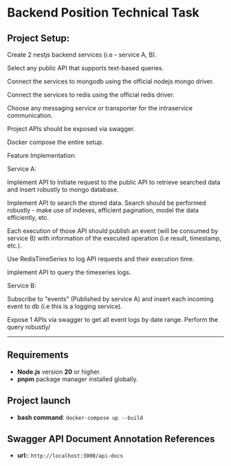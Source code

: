 # **Backend Position Technical Task**

## **Project Setup:**


Create 2 nestjs backend services (i.e - service A, B).

Select any public API that supports text-based queries.

Connect the services to mongodb using the official nodejs mongo driver.

Connect the services to redis using the official redis driver.

Choose any messaging service or transporter for the intraservice communication.

Project APIs should be exposed via swagger.

Docker compose the entire setup.


Feature Implementation:

Service A:

Implement API to Initiate request to the public API to retrieve searched data and insert robustly to mongo database.

Implement API to search the stored data. Search should be performed robustly - make use of indexes, efficient pagination, model the data efficiently, etc.

Each execution of those API should publish an event (will be consumed by service B) with information of the executed operation (i.e result, timestamp, etc.).

Use RedisTimeSeries to log API requests and their execution time.

Implement API to query the timeseries logs.

Service B:

Subscribe to "events" (Published by service A) and insert each incoming event to db (i.e this is a logging service).

Expose 1 APIs via swagger to get all event logs by date range. Perform the query robustly/

---

## **Requirements**

- **Node.js** version **20** or higher.
- **pnpm** package manager installed globally.


## **Project launch**

- **bash command**: `docker-compose up --build`

## **Swagger API Document Annotation References**

- **url:**: `http://localhost:3000/api-docs`

